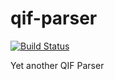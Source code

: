 # qif-parser
[![Build Status](https://travis-ci.org/jmoalves/qif-parser.svg?branch=master)](https://travis-ci.org/jmoalves/qif-parser)

Yet another QIF Parser
